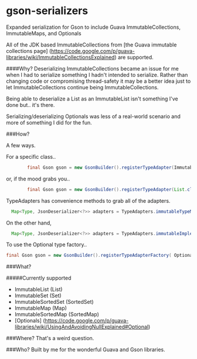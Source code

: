 gson-serializers
================

Expanded serialization for Gson to include Guava ImmutableCollections, ImmutableMaps, and Optionals

All of the JDK based ImmutableCollections from [the Guava immutable collections page] (https://code.google.com/p/guava-libraries/wiki/ImmutableCollectionsExplained) are supported.




####Why?
Deserializing ImmutableCollections became an issue for me when I had to serialize something I hadn't intended to serialize. Rather than changing code or compromising thread-safety it may be a better idea just to let ImmutableCollections continue being ImmutableCollections. 

Being able to deserialize a List as an ImmutableList isn't something I've done but.. it's there.

Serializing/deserializing Optionals was less of a real-world scenario and more of something I did for the fun.

###How?

A few ways. 


For a specific class..

```java
		final Gson gson = new GsonBuilder().registerTypeAdapter(ImmutableList.class, new ImmutableListDeserializer()).create();
```
or, if the mood grabs you..

```java
		final Gson gson = new GsonBuilder().registerTypeAdapter(List.class, new ImmutableListDeserializer()).create();
```
TypeAdapters has convenience methods to grab all of the adapters.
```java
  Map<Type, JsonDeserializer<?>> adapters = TypeAdapters.immutableTypeMap(); //returns the immutable interfaces and their implementation
```
On the other hand,
```java
  Map<Type, JsonDeserializer<?>> adapters = TypeAdapters.immutableImplemntationMap(); //returns the jdk interfaces and their corresponding immutable collection
```

To use the Optional type factory..
```java
final Gson gson = new GsonBuilder().registerTypeAdapterFactory( OptionalTypeFactory.forGuava() ).create();
```
###What?

#####Currently supported
* ImmutableList (List)
* ImmutableSet (Set)
* ImmutableSortedSet (SortedSet)
* ImmutableMap (Map)
* ImmutableSortedMap (SortedMap) 
* [Optionals] (https://code.google.com/p/guava-libraries/wiki/UsingAndAvoidingNullExplained#Optional)

###Where? 
That's a weird question.

###Who? 
Built by me for the wonderful Guava and Gson libraries. 
